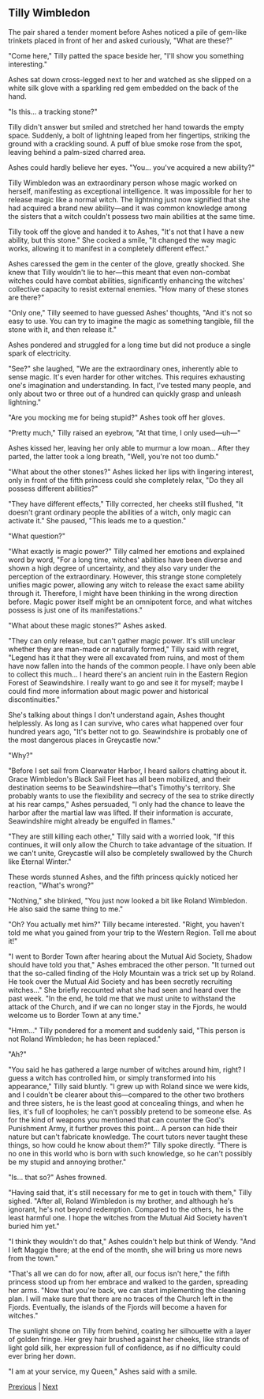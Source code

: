 ## Tilly Wimbledon
The pair shared a tender moment before Ashes noticed a pile of gem-like trinkets placed in front of her and asked curiously, "What are these?"



"Come here," Tilly patted the space beside her, "I'll show you something interesting."



Ashes sat down cross-legged next to her and watched as she slipped on a white silk glove with a sparkling red gem embedded on the back of the hand.



"Is this... a tracking stone?"



Tilly didn't answer but smiled and stretched her hand towards the empty space. Suddenly, a bolt of lightning leaped from her fingertips, striking the ground with a crackling sound. A puff of blue smoke rose from the spot, leaving behind a palm-sized charred area.



Ashes could hardly believe her eyes. "You... you've acquired a new ability?"



Tilly Wimbledon was an extraordinary person whose magic worked on herself, manifesting as exceptional intelligence. It was impossible for her to release magic like a normal witch. The lightning just now signified that she had acquired a brand new ability—and it was common knowledge among the sisters that a witch couldn't possess two main abilities at the same time.



Tilly took off the glove and handed it to Ashes, "It's not that I have a new ability, but this stone." She cocked a smile, "It changed the way magic works, allowing it to manifest in a completely different effect."



Ashes caressed the gem in the center of the glove, greatly shocked. She knew that Tilly wouldn't lie to her—this meant that even non-combat witches could have combat abilities, significantly enhancing the witches' collective capacity to resist external enemies. "How many of these stones are there?"



"Only one," Tilly seemed to have guessed Ashes' thoughts, "And it's not so easy to use. You can try to imagine the magic as something tangible, fill the stone with it, and then release it."

Ashes pondered and struggled for a long time but did not produce a single spark of electricity.

"See?" she laughed, "We are the extraordinary ones, inherently able to sense magic. It's even harder for other witches. This requires exhausting one's imagination and understanding. In fact, I've tested many people, and only about two or three out of a hundred can quickly grasp and unleash lightning."

"Are you mocking me for being stupid?" Ashes took off her gloves.

"Pretty much," Tilly raised an eyebrow, "At that time, I only used—uh—"

Ashes kissed her, leaving her only able to murmur a low moan... After they parted, the latter took a long breath, "Well, you're not too dumb."

"What about the other stones?" Ashes licked her lips with lingering interest, only in front of the fifth princess could she completely relax, "Do they all possess different abilities?"

"They have different effects," Tilly corrected, her cheeks still flushed, "It doesn't grant ordinary people the abilities of a witch, only magic can activate it." She paused, "This leads me to a question."

"What question?"



"What exactly is magic power?" Tilly calmed her emotions and explained word by word, "For a long time, witches' abilities have been diverse and shown a high degree of uncertainty, and they also vary under the perception of the extraordinary. However, this strange stone completely unifies magic power, allowing any witch to release the exact same ability through it. Therefore, I might have been thinking in the wrong direction before. Magic power itself might be an omnipotent force, and what witches possess is just one of its manifestations."

"What about these magic stones?" Ashes asked.

"They can only release, but can't gather magic power. It's still unclear whether they are man-made or naturally formed," Tilly said with regret, "Legend has it that they were all excavated from ruins, and most of them have now fallen into the hands of the common people. I have only been able to collect this much... I heard there's an ancient ruin in the Eastern Region Forest of Seawindshire. I really want to go and see it for myself; maybe I could find more information about magic power and historical discontinuities."

She's talking about things I don't understand again, Ashes thought helplessly. As long as I can survive, who cares what happened over four hundred years ago, "It's better not to go. Seawindshire is probably one of the most dangerous places in Greycastle now."

"Why?"

"Before I set sail from Clearwater Harbor, I heard sailors chatting about it. Grace Wimbledon's Black Sail Fleet has all been mobilized, and their destination seems to be Seawindshire—that's Timothy's territory. She probably wants to use the flexibility and secrecy of the sea to strike directly at his rear camps," Ashes persuaded, "I only had the chance to leave the harbor after the martial law was lifted. If their information is accurate, Seawindshire might already be engulfed in flames."

"They are still killing each other," Tilly said with a worried look, "If this continues, it will only allow the Church to take advantage of the situation. If we can't unite, Greycastle will also be completely swallowed by the Church like Eternal Winter."

These words stunned Ashes, and the fifth princess quickly noticed her reaction, "What's wrong?"

"Nothing," she blinked, "You just now looked a bit like Roland Wimbledon. He also said the same thing to me."



"Oh? You actually met him?" Tilly became interested. "Right, you haven't told me what you gained from your trip to the Western Region. Tell me about it!"

"I went to Border Town after hearing about the Mutual Aid Society, Shadow should have told you that," Ashes embraced the other person. "It turned out that the so-called finding of the Holy Mountain was a trick set up by Roland. He took over the Mutual Aid Society and has been secretly recruiting witches..." She briefly recounted what she had seen and heard over the past week. "In the end, he told me that we must unite to withstand the attack of the Church, and if we can no longer stay in the Fjords, he would welcome us to Border Town at any time."



"Hmm..." Tilly pondered for a moment and suddenly said, "This person is not Roland Wimbledon; he has been replaced."

"Ah?"

"You said he has gathered a large number of witches around him, right? I guess a witch has controlled him, or simply transformed into his appearance," Tilly said bluntly. "I grew up with Roland since we were kids, and I couldn't be clearer about this—compared to the other two brothers and three sisters, he is the least good at concealing things, and when he lies, it's full of loopholes; he can't possibly pretend to be someone else. As for the kind of weapons you mentioned that can counter the God's Punishment Army, it further proves this point... A person can hide their nature but can't fabricate knowledge. The court tutors never taught these things, so how could he know about them?" Tilly spoke directly. "There is no one in this world who is born with such knowledge, so he can't possibly be my stupid and annoying brother."



"Is... that so?" Ashes frowned.

"Having said that, it's still necessary for me to get in touch with them," Tilly sighed. "After all, Roland Wimbledon is my brother, and although he's ignorant, he's not beyond redemption. Compared to the others, he is the least harmful one. I hope the witches from the Mutual Aid Society haven't buried him yet."

"I think they wouldn't do that," Ashes couldn't help but think of Wendy. "And I left Maggie there; at the end of the month, she will bring us more news from the town."

"That's all we can do for now, after all, our focus isn't here," the fifth princess stood up from her embrace and walked to the garden, spreading her arms. "Now that you're back, we can start implementing the cleaning plan. I will make sure that there are no traces of the Church left in the Fjords. Eventually, the islands of the Fjords will become a haven for witches."



The sunlight shone on Tilly from behind, coating her silhouette with a layer of golden fringe. Her grey hair brushed against her cheeks, like strands of light gold silk, her expression full of confidence, as if no difficulty could ever bring her down.

"I am at your service, my Queen," Ashes said with a smile.





[Previous](CH0203.md) | [Next](CH0205.md)
